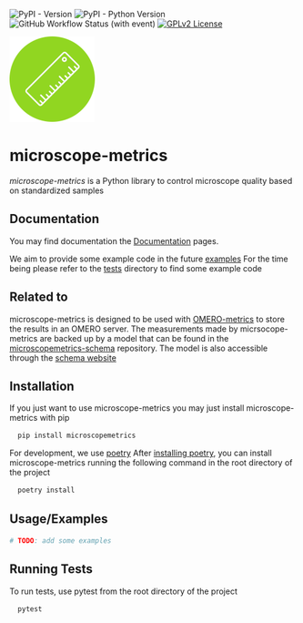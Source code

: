 ![PyPI - Version](https://img.shields.io/pypi/v/microscopemetrics)
![PyPI - Python Version](https://img.shields.io/pypi/pyversions/microscopemetrics)
![GitHub Workflow Status (with event)](https://img.shields.io/github/actions/workflow/status/MontpellierRessourcesImagerie/microscope-metrics/run_tests_push.yml)
[![GPLv2 License](https://img.shields.io/badge/License-GPL%20v3-yellow.svg)](https://opensource.org/licenses/)

<img alt="Logo" height="150" src="https://raw.githubusercontent.com/MontpellierRessourcesImagerie/microscope-metrics/main/docs/media/microscopemetrics_logo.png" width="150"/>


# microscope-metrics

_microscope-metrics_ is a Python library to control microscope quality based on standardized samples


## Documentation

You may find documentation the [Documentation](https://github.com/juliomateoslangerak/microscope-metrics/blob/42ff5cba4d4e46310a40f67f3501e43b55eb64d9/docs) pages.

We aim to provide some example code in the future
[examples](https://github.com/juliomateoslangerak/microscope-metrics/blob/d27005964d38c461839ff705652c18358a45f784/docs/examples)
For the time being please refer to the [tests](https://github.com/juliomateoslangerak/microscope-metrics/blob/b2d101745568af294f0b40393aa9ab1fafb3d480/tests)
directory to find some example code

## Related to

microscope-metrics is designed to be used with [OMERO-metrics](https://github.com/MontpellierRessourcesImagerie/OMERO-metrics)
to store the results in an OMERO server.
The measurements made by micrsocope-metrics are backed up by a model that can be found in the 
[microscopemetrics-schema](https://github.com/MontpellierRessourcesImagerie/microscopemetrics-schema.git) repository. The model is also accessible through the 
[schema website](https://montpellierressourcesimagerie.github.io/microscopemetrics-schema/)

## Installation

If you just want to use microscope-metrics you may just install microscope-metrics with pip

```bash
  pip install microscopemetrics
```

For development, we use [poetry](https://python-poetry.org/)
After [installing poetry](https://python-poetry.org/docs/#installation), you can install microscope-metrics running the following command 
in the root directory of the project

```bash
  poetry install
```

## Usage/Examples

```python
# TODO: add some examples
```

## Running Tests

To run tests, use pytest from the root directory of the project

```bash
  pytest 
```

